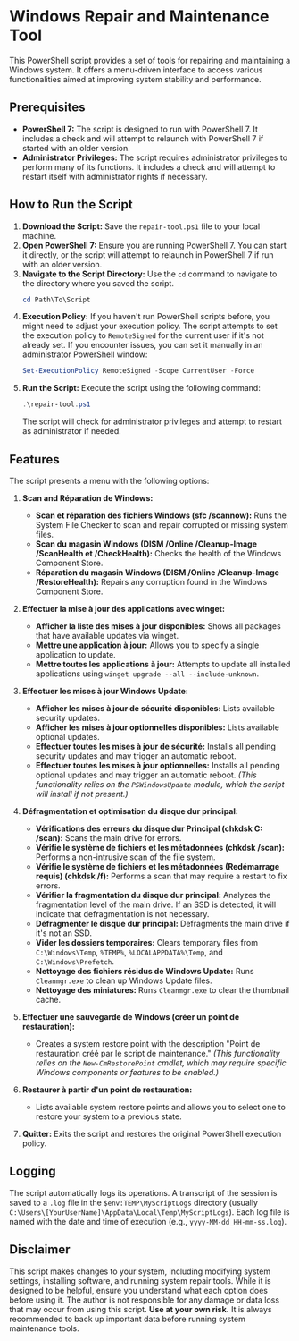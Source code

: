 # Windows Repair and Maintenance Tool

This PowerShell script provides a set of tools for repairing and maintaining a Windows system. It offers a menu-driven interface to access various functionalities aimed at improving system stability and performance.

## Prerequisites

- **PowerShell 7:** The script is designed to run with PowerShell 7. It includes a check and will attempt to relaunch with PowerShell 7 if started with an older version.
- **Administrator Privileges:** The script requires administrator privileges to perform many of its functions. It includes a check and will attempt to restart itself with administrator rights if necessary.

## How to Run the Script

1.  **Download the Script:** Save the `repair-tool.ps1` file to your local machine.
2.  **Open PowerShell 7:** Ensure you are running PowerShell 7. You can start it directly, or the script will attempt to relaunch in PowerShell 7 if run with an older version.
3.  **Navigate to the Script Directory:** Use the `cd` command to navigate to the directory where you saved the script.
    ```powershell
    cd Path\To\Script
    ```
4.  **Execution Policy:** If you haven't run PowerShell scripts before, you might need to adjust your execution policy. The script attempts to set the execution policy to `RemoteSigned` for the current user if it's not already set. If you encounter issues, you can set it manually in an administrator PowerShell window:
    ```powershell
    Set-ExecutionPolicy RemoteSigned -Scope CurrentUser -Force
    ```
5.  **Run the Script:** Execute the script using the following command:
    ```powershell
    .\repair-tool.ps1
    ```
    The script will check for administrator privileges and attempt to restart as administrator if needed.

## Features

The script presents a menu with the following options:

1.  **Scan and Réparation de Windows:**
    *   **Scan et réparation des fichiers Windows (sfc /scannow):** Runs the System File Checker to scan and repair corrupted or missing system files.
    *   **Scan du magasin Windows (DISM /Online /Cleanup-Image /ScanHealth et /CheckHealth):** Checks the health of the Windows Component Store.
    *   **Réparation du magasin Windows (DISM /Online /Cleanup-Image /RestoreHealth):** Repairs any corruption found in the Windows Component Store.

2.  **Effectuer la mise à jour des applications avec winget:**
    *   **Afficher la liste des mises à jour disponibles:** Shows all packages that have available updates via winget.
    *   **Mettre une application à jour:** Allows you to specify a single application to update.
    *   **Mettre toutes les applications à jour:** Attempts to update all installed applications using `winget upgrade --all --include-unknown`.

3.  **Effectuer les mises à jour Windows Update:**
    *   **Afficher les mises à jour de sécurité disponibles:** Lists available security updates.
    *   **Afficher les mises à jour optionnelles disponibles:** Lists available optional updates.
    *   **Effectuer toutes les mises à jour de sécurité:** Installs all pending security updates and may trigger an automatic reboot.
    *   **Effectuer toutes les mises à jour optionnelles:** Installs all pending optional updates and may trigger an automatic reboot.
    *(This functionality relies on the `PSWindowsUpdate` module, which the script will install if not present.)*

4.  **Défragmentation et optimisation du disque dur principal:**
    *   **Vérifications des erreurs du disque dur Principal (chkdsk C: /scan):** Scans the main drive for errors.
    *   **Vérifie le système de fichiers et les métadonnées (chkdsk /scan):** Performs a non-intrusive scan of the file system.
    *   **Vérifie le système de fichiers et les métadonnées (Redémarrage requis) (chkdsk /f):** Performs a scan that may require a restart to fix errors.
    *   **Vérifier la fragmentation du disque dur principal:** Analyzes the fragmentation level of the main drive. If an SSD is detected, it will indicate that defragmentation is not necessary.
    *   **Défragmenter le disque dur principal:** Defragments the main drive if it's not an SSD.
    *   **Vider les dossiers temporaires:** Clears temporary files from `C:\Windows\Temp`, `%TEMP%`, `%LOCALAPPDATA%\Temp`, and `C:\Windows\Prefetch`.
    *   **Nettoyage des fichiers résidus de Windows Update:** Runs `Cleanmgr.exe` to clean up Windows Update files.
    *   **Nettoyage des miniatures:** Runs `Cleanmgr.exe` to clear the thumbnail cache.

5.  **Effectuer une sauvegarde de Windows (créer un point de restauration):**
    *   Creates a system restore point with the description "Point de restauration créé par le script de maintenance."
    *(This functionality relies on the `New-CmRestorePoint` cmdlet, which may require specific Windows components or features to be enabled.)*

6.  **Restaurer à partir d'un point de restauration:**
    *   Lists available system restore points and allows you to select one to restore your system to a previous state.

7.  **Quitter:** Exits the script and restores the original PowerShell execution policy.

## Logging

The script automatically logs its operations. A transcript of the session is saved to a `.log` file in the `$env:TEMP\MyScriptLogs` directory (usually `C:\Users\[YourUserName]\AppData\Local\Temp\MyScriptLogs`). Each log file is named with the date and time of execution (e.g., `yyyy-MM-dd_HH-mm-ss.log`).

## Disclaimer

This script makes changes to your system, including modifying system settings, installing software, and running system repair tools. While it is designed to be helpful, ensure you understand what each option does before using it. The author is not responsible for any damage or data loss that may occur from using this script. **Use at your own risk.** It is always recommended to back up important data before running system maintenance tools.
